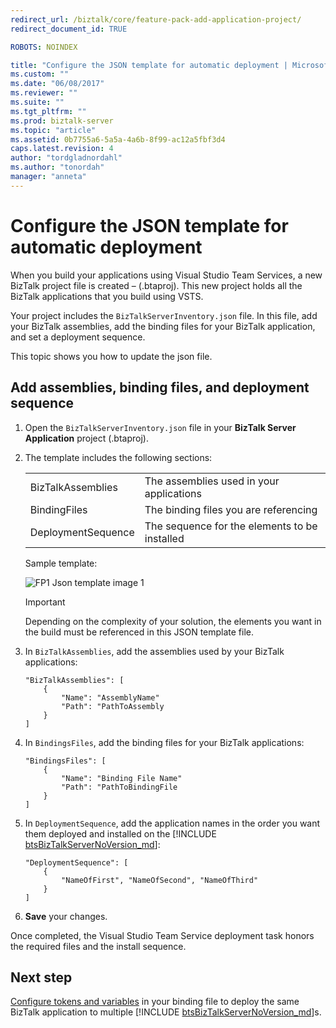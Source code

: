 ```yaml
---
redirect_url: /biztalk/core/feature-pack-add-application-project/
redirect_document_id: TRUE

ROBOTS: NOINDEX

title: "Configure the JSON template for automatic deployment | Microsoft Docs"
ms.custom: ""
ms.date: "06/08/2017"
ms.reviewer: ""
ms.suite: ""
ms.tgt_pltfrm: ""
ms.prod: biztalk-server
ms.topic: "article"
ms.assetid: 0b7755a6-5a5a-4a6b-8f99-ac12a5fbf3d4
caps.latest.revision: 4
author: "tordgladnordahl"
ms.author: "tonordah"
manager: "anneta"
---
```

# Configure the JSON template for automatic deployment


When you build your applications using Visual Studio Team Services, a new BizTalk project file is created – (.btaproj). This new project holds all the BizTalk applications that you build using VSTS. 

Your project includes the `BizTalkServerInventory.json` file. In this file, add your BizTalk assemblies, add the binding files for your BizTalk application, and set a deployment sequence. 

This topic shows you how to update the json file. 

## Add assemblies, binding files, and deployment sequence

1. Open the `BizTalkServerInventory.json` file in your **BizTalk Server Application** project (.btaproj).

2. The template includes the following sections: 

    | | |
    |---|---|
    |BizTalkAssemblies | The assemblies used in your applications |
    |BindingFiles | The binding files you are referencing|
    | DeploymentSequence | The sequence for the elements to be installed|
    
    Sample template: 
    
    ![FP1 Json template image 1](../core/media/fp1-json-template-image-1.png)

    > [!IMPORTANT]
    > Depending on the complexity of your solution, the elements you want in the build must be referenced in this JSON template file.

3. In `BizTalkAssemblies`, add the assemblies used by your BizTalk applications: 

    ```
    "BizTalkAssemblies": [
        {
            "Name": "AssemblyName"
            "Path": "PathToAssembly
        }
    ]
    ```

4. In `BindingsFiles`, add the binding files for your BizTalk applications: 

    ```
    "BindingsFiles": [
        {
            "Name": "Binding File Name"
            "Path": "PathToBindingFile
        }
    ]
    ```

5. In `DeploymentSequence`, add the application names in the order you want them deployed and installed on the [!INCLUDE [btsBizTalkServerNoVersion_md](../includes/btsbiztalkservernoversion-md.md)]: 

    ```
    "DeploymentSequence": [
        {
            "NameOfFirst", "NameOfSecond", "NameOfThird"
        }
    ]
    ```
    
6. **Save** your changes. 

Once completed, the Visual Studio Team Service deployment task honors the required files and the install sequence. 

## Next step
[Configure tokens and variables](../core/configure-environmental-tokens-and-variables-for-automatic-deployment.md) in your binding file to deploy the same BizTalk application to multiple [!INCLUDE [btsBizTalkServerNoVersion_md](../includes/btsbiztalkservernoversion-md.md)]s.

 